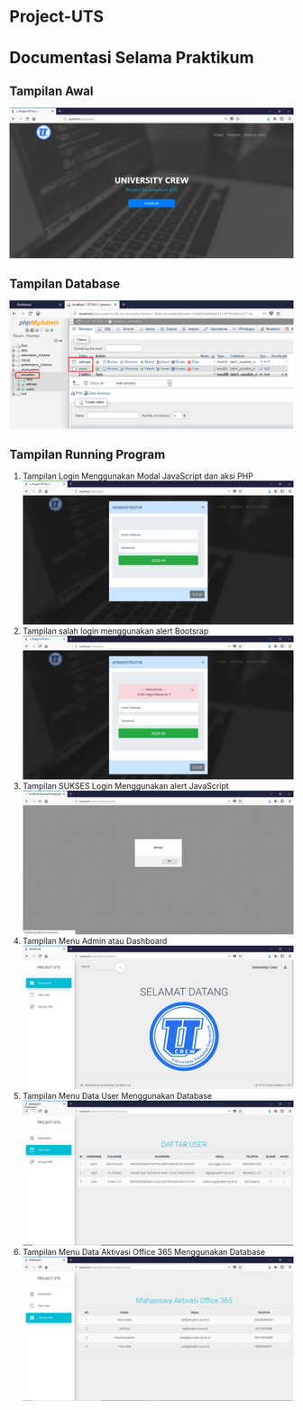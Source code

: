 # Project-UTS
# Documentasi Selama Praktikum

## Tampilan Awal

![1](https://github.com/algzl17/Project-UTS/blob/master/screenshot/1.png)

## Tampilan Database

![prev](https://github.com/algzl17/Project-UTS/blob/master/database/database.png)

## Tampilan Running Program

1. Tampilan Login Menggunakan Modal JavaScript dan aksi PHP
![2](https://github.com/algzl17/Project-UTS/blob/master/screenshot/2.png) <br>
2. Tampilan salah login menggunakan alert Bootsrap
![3](https://github.com/algzl17/Project-UTS/blob/master/screenshot/3.png)<br>
3. Tampilan SUKSES Login Menggunakan alert JavaScript
![4](https://github.com/algzl17/Project-UTS/blob/master/screenshot/4.png)<br>
4. Tampilan Menu Admin atau Dashboard
![5](https://github.com/algzl17/Project-UTS/blob/master/screenshot/5.png)<br>
5. Tampilan Menu Data User Menggunakan Database
![6](https://github.com/algzl17/Project-UTS/blob/master/screenshot/6.png)<br>
6. Tampilan Menu Data Aktivasi Office 365 Menggunakan Database
![7](https://github.com/algzl17/Project-UTS/blob/master/screenshot/7.png)

